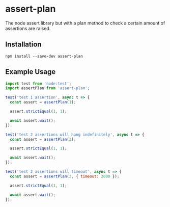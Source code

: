 # assert-plan
The node assert library but with a plan method to check a certain amount of assertions are raised.

## Installation
```
npm install --save-dev assert-plan
```

## Example Usage
```javascript
import test from 'node:test';
import assertPlan from 'assert-plan';

test('test 1 assertion', async t => {
  const assert = assertPlan(1);

  assert.strictEqual(1, 1);

  await assert.wait();
});

test('test 2 assertions will hang indefinitely', async t => {
  const assert = assertPlan(2);

  assert.strictEqual(1, 1);

  await assert.wait();
});

test('test 2 assertions will timeout', async t => {
  const assert = assertPlan(2, { timeout: 2000 });

  assert.strictEqual(1, 1);

  await assert.wait();
});
```
